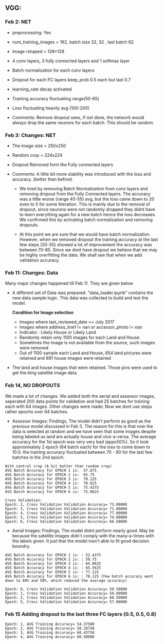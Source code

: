 


## VGG:
    
### Feb 2:  NET
  * preprocessing: Yes
  * num_training_images = 162, batch size 32, 32 , last batch 62
  * Image rshaped = 128*128
  * 4 conv layers, 3 fully connected layers and 1 softmax layer
  * Batch normalization for each conv layers
  * Dropout for each FC layers keep_prob 0.5 each but last 0.7
  * learning_rate decay activated
  * Training accuracy fluctuating range(50-65)
  * Loss fluctuating heavily avg (100-200)
   
 * Comments: Remove dropout sees, if not done, the network would always drop the same neurons for each batch. This should be random.


### Feb 3: Changes: NET
   * The image size = 250x250
   * Random crop = 224x224
   * Dropout Removed form the Fully connected layers
 
 * Comments: A little bit more stability was introduced with the loss and accuracy. (better than before)
 
    
   * We tried by removing Batch Normalization from conv layers and removing dropout from the Fully Connected layers. The accuracy was a little worse (range 40-55) avg, but the loss came down to 20 even to 5 for some itreration. This is mainly due to the removal of dropout, since neurons were not randomly dropped they didnt have to learn everything again for a new batch hence the loss decreases. We confirmed this by activating batch normalization and removing dropouts.
   
   * At this point we are sure that we would have batch normalization. However, when we removed dropout the training accuracy at the last few steps (20-30) showed a lot of improvement the accuracy was between 70-85. Since we dont have dropout we believe that we may be highly overfitting the data. We shall see that when we add validation accuracy. 
   
   
   
### Feb 11: Changes: Data
   Many major changes happened till Feb 11. They are given below
   
   * A different set of Data was prepared. "data_loader.ipynb" contains the new data sample logic. This data was collected to build and test the model.
   
      **Condition for Image selection**
   
      * Images where last_reviewed_date >= July 2017
      * Images where address_line1 != nan or accessor_photo != nan
      * Indicator : Likely House or Likely Land
      * Randomly retain only 1100 images for each Land and House
      * Sometimes the image is not available from the source, such images were removed
      * Out of 1100 sample each Land and House, 654 land pictures were retained and 891 house images were retained
      
   * The land and house images that were retained. Those pins were used to get the bing satellite image data.
   
   
### Feb 14, NO DROPOUTS
   We made a lot of changes. We added both the aerial and assessor images, seperated 200 data points for validation and had 25 batches for training each with 64 images.
   Other changes were made: Now we dont use steps rather epochs over 64 batches.
   
   * Assessor Images:
   Findings, The model didn't perform as good as the previous model discussed in Feb 3. The reason for this is that now the data is selected at random and we have seen that some images despite being labeled as land are actually house and vice-a-versa. The average accuracy for the 1st epoch was very very bad (appx50%). So it took approximately 2 epoch (64 batch each) for the loss to come down to 10.0. the training accuracy fluctuated between 70 - 80 for the last few batches in the 2nd epoch.
   
    With central crop (A bit better than random crop)
    AVG Batch Accuracy for EPOCH 1 is:  57.875
    AVG Batch Accuracy for EPOCH 2 is:  65.75
    AVG Batch Accuracy for EPOCH 3 is:  70.125
    AVG Batch Accuracy for EPOCH 4 is:  70.625
    AVG Batch Accuracy for EPOCH 5 is:  75.4375
    AVG Batch Accuracy for EPOCH 6 is:  75.0625
    
    Cross Validation:
    Epoch: 2, Cross Validation Validation Accuracy= 73.00000
    Epoch: 3, Cross Validation Validation Accuracy= 71.00000
    Epoch: 4, Cross Validation Validation Accuracy= 77.00000
    Epoch: 5, Cross Validation Validation Accuracy= 74.00000
    Epoch: 6, Cross Validation Validation Accuracy= 66.50000
   
   * Aerial Images:
   Findings, The model didnt perform nearly good. May be because the satellite images didn't comply with the many-a-times with the labels given. It just that the model insn't able to fit good decision boundry. 
   
    AVG Batch Accuracy for EPOCH 1 is: : 52.4375
    AVG Batch Accuracy for EPOCH 2 is: : 58.75
    AVG Batch Accuracy for EPOCH 3 is: : 64.0625
    AVG Batch Accuracy for EPOCH 4 is: : 65.5625
    AVG Batch Accuracy for EPOCH 5 is: : 77.125
    AVG Batch Accuracy for EPOCH 6 is: : 78.125 (Few batch accuracy went down to 60% and 50%, which reduced the average accuracy)
    
    Epoch: 0, Cross Validation Validation Accuracy= 50.50000
    Epoch: 1, Cross Validation Validation Accuracy= 59.00000
    Epoch: 2, Cross Validation Validation Accuracy= 60.50000
    Epoch: 5, Cross Validation Validation Accuracy= 57.00000
   
### Feb 15 Adding dropout to the last three FC layers (0.5, 0.5, 0.8)

    Epoch: 1, AVG Training Accuracy= 54.37500
    Epoch: 2, AVG Training Accuracy= 58.18750
    Epoch: 3, AVG Training Accuracy= 60.43750
    Epoch: 4, AVG Training Accuracy= 60.50000
    
   
   
   
   
